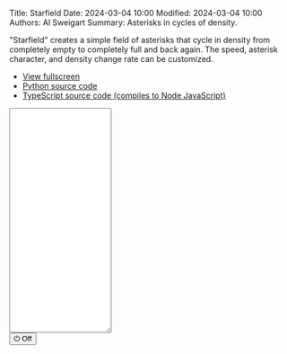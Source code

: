 Title: Starfield
Date: 2024-03-04 10:00
Modified: 2024-03-04 10:00
Authors: Al Sweigart
Summary: Asterisks in cycles of density.

"Starfield" creates a simple field of asterisks that cycle in density from completely empty to completely full and back again. The speed, asterisk character, and density change rate can be customized.

* [View fullscreen](/static/starfield-fullscreen.html)
* [Python source code](https://github.com/asweigart/scrollart/blob/main/python/starfield.py)
* [TypeScript source code (compiles to Node JavaScript)](https://github.com/asweigart/scrollart/blob/main/typescript/starfield.ts)


<div><textarea id="bextOutput" readonly style="height: 400px;"></textarea><br /><button type="button" onclick="running = !running;">&#x23FB; Off</button></div>
<script src="/static/bext.js"></script><link rel="stylesheet" href="/static/bext.css">
<script>

bextRowBuffer = 256;  // Change this to whatever size you want, or -1 for infinite buffer.
const DELAY = 60;
const STAR_CHAR = '\*';
const EMPTY_CHAR = ' ';

let change_amount = 0.005;
let density = 0.0;
let width = 220;
let line = '';

let running = true;

async function main() {
    while (running) {
        //width = 80; // TODO add a getWidth() kind of function to bextjs

        if (density < 0 || density > 1) {
            change_amount *= -1;
        }
        density += change_amount;

        line = '';
        for (let i = 0; i < width; i++) {
            if (Math.random() < density) {
                line += STAR_CHAR;
            } else {
                line += EMPTY_CHAR;
            }
        }
        print(line);
        await sleep(DELAY);
    }
}

main();
</script>